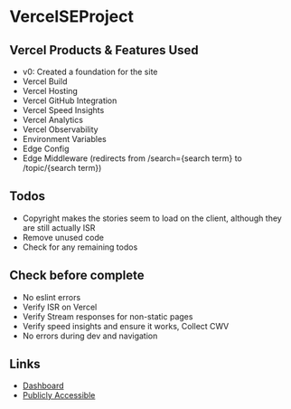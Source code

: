 # VercelSEProject
 
## Vercel Products & Features Used
- v0: Created a foundation for the site
- Vercel Build
- Vercel Hosting
- Vercel GitHub Integration
- Vercel Speed Insights
- Vercel Analytics
- Vercel Observability
- Environment Variables
- Edge Config
- Edge Middleware (redirects from /search={search term} to /topic/{search term})

## Todos
- Copyright makes the stories seem to load on the client, although they are still actually ISR
- Remove unused code
- Check for any remaining todos

## Check before complete
- No eslint errors
- Verify ISR on Vercel 
- Verify Stream responses for non-static pages
- Verify speed insights and ensure it works, Collect CWV
- No errors during dev and navigation

## Links
- [Dashboard](https://vercel.com/rawwebdesigns-projects/vercel-se-project)
- [Publicly Accessible](https://vercel-se-project.vercel.app/)